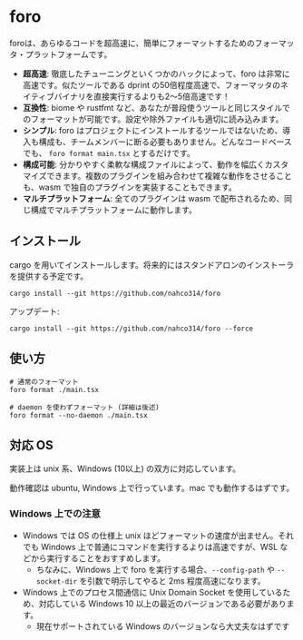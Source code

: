 # foro

foroは、あらゆるコードを超高速に、簡単にフォーマットするためのフォーマッタ・プラットフォームです。


- **超高速**: 徹底したチューニングといくつかのハックによって、foro は非常に高速です。似たツールである dprint の50倍程度高速で、フォーマッタのネイティブバイナリを直接実行するよりも2〜5倍高速です！
- **互換性**: biome や rustfmt など、あなたが普段使うツールと同じスタイルでのフォーマットが可能です。設定や除外ファイルも適切に読み込みます。
- **シンプル**: foro はプロジェクトにインストールするツールではないため、導入も構成も、チームメンバーに断る必要もありません。どんなコードベースでも、 `foro format main.tsx` とするだけです。
- **構成可能**: 分かりやすく柔軟な構成ファイルによって、動作を幅広くカスタマイズできます。複数のプラグインを組み合わせて複雑な動作をさせることも、wasm で独自のプラグインを実装することもできます。
- **マルチプラットフォーム**: 全てのプラグインは wasm で配布されるため、同じ構成でマルチプラットフォームに動作します。

## インストール

cargo を用いてインストールします。将来的にはスタンドアロンのインストーラを提供する予定です。

```shell
cargo install --git https://github.com/nahco314/foro
```

アップデート:

```shell
cargo install --git https://github.com/nahco314/foro --force
```

## 使い方

```shell
# 通常のフォーマット
foro format ./main.tsx

# daemon を使わずフォーマット (詳細は後述)
foro format --no-daemon ./main.tsx
```

## 対応 OS
実装上は unix 系、Windows (10以上) の双方に対応しています。

動作確認は ubuntu, Windows 上で行っています。mac でも動作するはずです。

### Windows 上での注意

- Windows では OS の仕様上 unix ほどフォーマットの速度が出ません。それでも Windows 上で普通にコマンドを実行するよりは高速ですが、WSL などから実行することをおすすめします。
  - ちなみに、Windows 上で foro を実行する場合、`--config-path` や `--socket-dir` を引数で明示してやると 2ms 程度高速になります。
- Windows 上でのプロセス間通信に Unix Domain Socket を使用しているため、対応している Windows 10 以上の最近のバージョンである必要があります。
  - 現在サポートされている Windows のバージョンなら大丈夫なはずです
